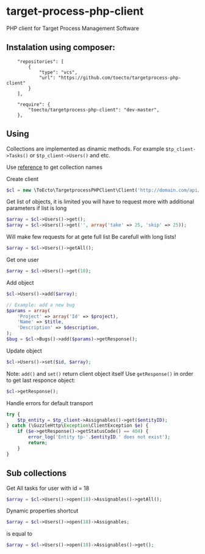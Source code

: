 target-process-php-client
=========================

PHP client for Target Process Management Software

## Instalation using composer:

```
    "repositories": [
        {
            "type": "vcs",
            "url": "https://github.com/toecto/targetprocess-php-client"
        }
    ],

    "require": {
        "toecto/targetprocess-php-client": "dev-master",
    },

```

## Using

Collections are implemented as dinamic methods. For example `$tp_client->Tasks()` or  `$tp_client->Users()` and etc.

Use [reference](https://md5.tpondemand.com/api/v1/index/meta) to get collection names

Create client

```php
$cl = new \ToEcto\TargetprocessPHPClient\Client('http://domain.com/api/v1/', 'user', 'password');
```


Get list of objects, it is limited you will have to request more with additional parameters if list is long

```php
$array = $cl->Users()->get();
$array = $cl->Users()->get('', array('take' => 25, 'skip' => 25));
```

Will make few requests for at gete full list
Be carefull with long lists!

```php
$array = $cl->Users()->getAll();
```

Get one user

```php
$array = $cl->Users()->get(18);
```

Add object

```php
$cl->Users()->add($array);

// Example: add a new bug
$params = array(
	'Project' => array('Id' => $project),
	'Name' => $title,
	'Description' => $description,
);
$bug = $cl->Bugs()->add($params)->getResponse();
```

Update object

```php
$cl->Users()->set($id, $array);
```


Note: `add()` and `set()` return client object itself
Use `getResponse()` in order to get last responce object:

```php
$cl->getResponse();
```


Handle errors for default transport

```php
try {
    $tp_entity = $tp_client->Assignables()->get($entityID);
} catch (\GuzzleHttp\Exception\ClientException $e) {
    if ($e->getResponse()->getStatusCode() == 404) {
        error_log('Entity tp-'.$entityID.' does not exist');
        return;
    }
}
```

## Sub collections

Get All tasks for user with id = 18

```php
$array = $cl->Users()->open(18)->Assignables()->getAll();
```

Dynamic properties shortcut

```php
$array = $cl->Users()->open(18)->Assignables;
```

is equal to

```php
$array = $cl->Users()->open(18)->Assignables()->get();
```
